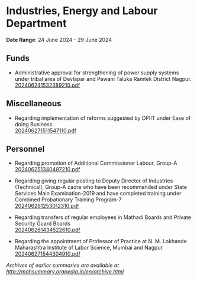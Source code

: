 # Industries, Energy and Labour Department

**Date Range**: 24 June 2024 - 29 June 2024


## Funds
- Administrative approval for strengthening of power supply systems under tribal area of Devlapar and Pawani Taluka Ramtek District Nagpur.\
  [202406241532389210.pdf](https://gr.maharashtra.gov.in/Site/Upload/Government%20Resolutions/English/202406241532389210.pdf)

## Miscellaneous
- Regarding implementation of reforms suggested by DPIIT under Ease  of doing Business.\
  [202406271511547110.pdf](https://gr.maharashtra.gov.in/Site/Upload/Government%20Resolutions/English/202406271511547110.pdf)

## Personnel
- Regarding promotion of Additional Commissioner Labour, Group-A\
  [202406251340487210.pdf](https://gr.maharashtra.gov.in/Site/Upload/Government%20Resolutions/English/202406251340487210.pdf)

- Regarding giving regular posting to Deputy Director of Industries (Technical), Group-A cadre who have been recommended under State Services Main Examination-2019 and have completed training under Combined Probationary Training Program-7\
  [202406261253012310.pdf](https://gr.maharashtra.gov.in/Site/Upload/Government%20Resolutions/English/202406261253012310.pdf)

- Regarding transfers of regular employees in Mathadi Boards and Private Security Guard Boards\
  [202406261434522610.pdf](https://gr.maharashtra.gov.in/Site/Upload/Government%20Resolutions/English/202406261434522610.pdf)

- Regarding the appointment of Professor of Practice at N. M. Lokhande Maharashtra Institute of Labor Science, Mumbai and Nagpur\
  [202406271544304910.pdf](https://gr.maharashtra.gov.in/Site/Upload/Government%20Resolutions/English/202406271544304910.pdf)


*Archives of earlier summaries are available at http://mahsummary.orgpedia.in/en/archive.html*